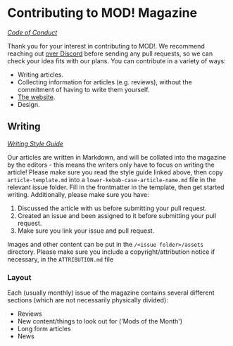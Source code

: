 # Contributing to MOD! Magazine

_[Code of Conduct](https://github.com/MOD-Magazine/MOD-Magazine/blob/main/CODE-OF-CONDUCT.md)_

Thank you for your interest in contributing to MOD!. We recommend reaching out [over Discord](https://discord.gg/mNQhSt6xY2) before sending any pull requests, so we can check your idea fits with our plans. You can contribute in a variety of ways:

- Writing articles.
- Collecting information for articles (e.g. reviews), without the commitment of having to write them yourself.
- [The website](https://github.com/MOD-Magazine/mod-magazine.github.io).
- Design.

## Writing

_[Writing Style Guide](https://github.com/MOD-Magazine/MOD-Magazine/blob/main/WRITING-STYLE-GUIDE.md)_

Our articles are written in Markdown, and will be collated into the magazine by the editors - this means the writers only have to focus on writing the article! Please make sure you read the style guide linked above, then copy `article-template.md` into a `lower-kebab-case-article-name.md` file in the relevant issue folder. Fill in the frontmatter in the template, then get started writing. Additionally, please make sure you have:

1. Discussed the article with us before submitting your pull request.
2. Created an issue and been assigned to it before submitting your pull request.
3. Make sure you link your issue and pull request.

Images and other content can be put in the `/<issue folder>/assets` directory. Please make sure you include a copyright/attribution notice if necessary, in the `ATTRIBUTION.md` file

### Layout

Each (usually monthly) issue of the magazine contains several different sections (which are not necessarily physically divided):

- Reviews
- New content/things to look out for ('Mods of the Month')
- Long form articles
- News
